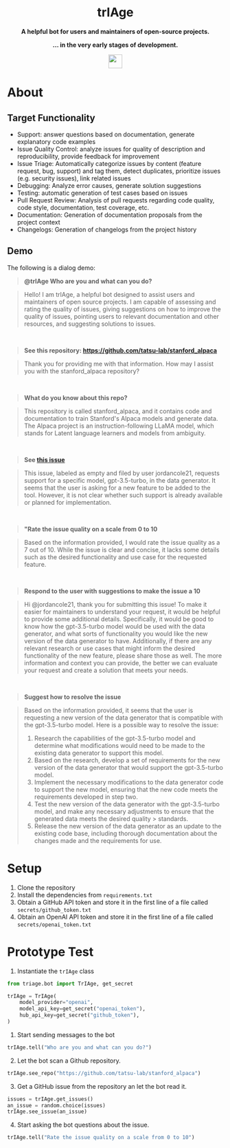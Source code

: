 
<br />
<div align="center">
  <h1>trIAge</h1>



  <p><b>A helpful bot for users and maintainers of open-source projects.</b></p>
  <p><b>... in the very early stages of development.</b></p>


<div align="center">
<img src="https://c.tenor.com/I6kN-6X7nhAAAAAj/loading-buffering.gif" width=32 />
</div>

<div align="left">


# About

## Target Functionality

- Support: answer questions based on documentation, generate explanatory code examples
- Issue Quality Control: analyze issues for quality of description and reproducibility, provide feedback for improvement
- Issue Triage: Automatically categorize issues by content (feature request, bug, support) and tag them, detect duplicates, prioritize issues (e.g. security issues), link related issues
- Debugging: Analyze error causes, generate solution suggestions
- Testing: automatic generation of test cases based on issues
- Pull Request Review: Analysis of pull requests regarding code quality, code style, documentation, test coverage, etc.
- Documentation: Generation of documentation proposals from the project context
- Changelogs: Generation of changelogs from the project history


## Demo

The following is a dialog demo:

> **@trIAge Who are you and what can you do?**


> Hello! I am trIAge, a helpful bot designed to assist users and maintainers of open source projects. I am capable of assessing and rating the quality of issues, giving suggestions on how to improve the quality of issues, pointing users to relevant documentation and other resources, and suggesting solutions to issues. 

<br>

> **See this repository: https://github.com/tatsu-lab/stanford_alpaca**


> Thank you for providing me with that information. How may I assist you with the stanford_alpaca repository?

<br>

> **What do you know about this repo?**

> This repository is called stanford_alpaca, and it contains code and documentation to train Stanford's Alpaca models and generate data. The Alpaca project is an instruction-following LLaMA model, which stands for Latent language learners and models from ambiguity. 

<br>

> **See [this issue](https://github.com/tatsu-lab/stanford_alpaca/issues/63)**

> This issue, labeled as empty and filed by user jordancole21, requests support for a specific model, gpt-3.5-turbo, in the data generator. It seems that the user is asking for a new feature to be added to the tool. However, it is not clear whether such support is already available or planned for implementation. 


<br>

> **"Rate the issue quality on a scale from 0 to 10**

> Based on the information provided, I would rate the issue quality as a 7 out of 10. While the issue is clear and concise, it lacks some details such as the desired functionality and use case for the requested feature.

<br>

> **Respond to the user with suggestions to make the issue a 10**

> Hi @jordancole21, thank you for submitting this issue! To make it easier for maintainers to understand your request, it would be helpful to provide some additional details. Specifically, it would be good to know how the gpt-3.5-turbo model would be used with the data generator, and what sorts of functionality you would like the new version of the data generator to have. Additionally, if there are any relevant research or use cases that might inform the desired functionality of the new feature, please share those as well. The more information and context you can provide, the better we can evaluate your request and create a solution that meets your needs.


<br>

> **Suggest how to resolve the issue**

> Based on the information provided, it seems that the user is requesting a new version of the data generator that is compatible with the gpt-3.5-turbo model. Here is a possible way to resolve the issue:
>1. Research the capabilities of the gpt-3.5-turbo model and determine what modifications would need to be made to the existing data generator to support this model.
>2. Based on the research, develop a set of requirements for the new version of the data generator that would support the gpt-3.5-turbo model.
>3. Implement the necessary modifications to the data generator code to support the new model, ensuring that the new code meets the requirements developed in step two.
>4. Test the new version of the data generator with the gpt-3.5-turbo model, and make any necessary adjustments to ensure that the generated data meets the desired quality > standards.
> 5. Release the new version of the data generator as an update to the existing code base, including thorough documentation about the changes made and the requirements for use.
> 


# Setup

1. Clone the repository
2. Install the dependencies from `requirements.txt`
3. Obtain a GitHub API token and store it in the first line of a file called `secrets/github_token.txt` 
4. Obtain an OpenAI API token and store it in the first line of a file called `secrets/openai_token.txt`
  
#  Prototype Test

1. Instantiate the `trIAge` class

```python
from triage.bot import TrIAge, get_secret

trIAge = TrIAge(
    model_provider="openai",
    model_api_key=get_secret("openai_token"),
    hub_api_key=get_secret("github_token"),
)
````

1. Start sending messages to the bot

```python
trIAge.tell("Who are you and what can you do?")
````

2. Let the bot scan a Github repository.

```python
trIAge.see_repo("https://github.com/tatsu-lab/stanford_alpaca")
```

3. Get a GitHub issue from the repository an let the bot read it.

```python
issues = trIAge.get_issues()
an_issue = random.choice(issues)
trIAge.see_issue(an_issue)
````

4. Start asking the bot questions about the issue.

```python
trIAge.tell("Rate the issue quality on a scale from 0 to 10")
```




</div>

